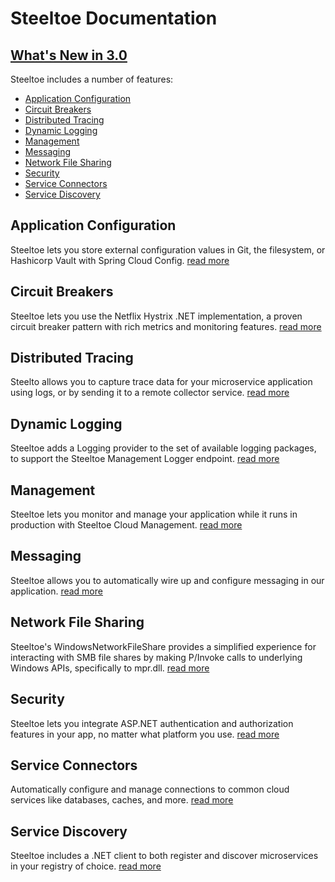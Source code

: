 # Steeltoe Documentation

## <a href="/docs/3/welcome/whats-new">What's New in 3.0</a>

Steeltoe includes a number of features:

* <a href="#steeltoe-application-configuration">Application Configuration</a>
* <a href="#steeltoe-circuit-breakers">Circuit Breakers</a>
* <a href="#steeltoe-distributed-tracing">Distributed Tracing</a>
* <a href="#steeltoe-dynamic-logging">Dynamic Logging</a>
* <a href="#steeltoe-management">Management</a>
* <a href="#steeltoe-messaging">Messaging</a>
* <a href="#steeltoe-network-file-sharing">Network File Sharing</a>
* <a href="#steeltoe-security">Security</a>
* <a href="#steeltoe-service-connectors">Service Connectors</a>
* <a href="#steeltoe-service-discovery">Service Discovery</a>

<a name="steeltoe-application-configuration"></a>
## Application Configuration

Steeltoe lets you store external configuration values in Git, the filesystem, or Hashicorp Vault with Spring Cloud Config.
[read more](/docs/3/configuration)

<a name="steeltoe-circuit-breakers"></a>
## Circuit Breakers

Steeltoe lets you use the Netflix Hystrix .NET implementation, a proven circuit breaker pattern with rich metrics and monitoring features.
[read more](/docs/3/circuitbreaker)


<a name="steeltoe-distributed-tracing"></a>
## Distributed Tracing

Steelto allows you to capture trace data for your microservice application using logs, or by sending it to a remote collector service.
[read more](/docs/3/tracing/distributed-tracing)


<a name="steeltoe-dynamic-logging"></a>
## Dynamic Logging

Steeltoe adds a Logging provider to the set of available logging packages, to support the Steeltoe Management Logger endpoint.
[read more](/docs/3/logging)

<a name="steeltoe-management"></a>
## Management

Steeltoe lets you monitor and manage your application while it runs in production with Steeltoe Cloud Management.
[read more](/docs/3/management)

<a name="steeltoe-messaging"></a>
## Messaging

Steeltoe allows you to automatically wire up and configure messaging in our application.
[read more](/docs/3/messaging)

<a name="steeltoe-network-file-sharing"></a>
## Network File Sharing

Steeltoe's WindowsNetworkFileShare provides a simplified experience for interacting with SMB file shares by making P/Invoke calls to underlying Windows APIs, specifically to mpr.dll.
[read more](/docs/3/fileshares)

<a name="steeltoe-security"></a>
## Security

Steeltoe lets you integrate ASP.NET authentication and authorization features in your app, no matter what platform you use.
[read more](/docs/3/security)

<a name="steeltoe-service-connectors"></a>
## Service Connectors

Automatically configure and manage connections to common cloud services like databases, caches, and more.
[read more](/docs/3/connectors)

<a name="steeltoe-service-discovery"></a>
## Service Discovery

Steeltoe includes a .NET client to both register and discover microservices in your registry of choice.
[read more](/docs/3/discovery)
